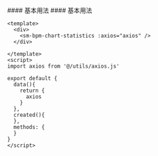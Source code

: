 
<cn>
#### 基本用法
</cn>

<us>
#### 基本用法
</us>

```tpl
<template>
  <div>
    <sm-bpm-chart-statistics :axios="axios" />
  </div>

</template>
<script>
import axios from '@/utils/axios.js'

export default {
  data(){
    return {
      axios
    }
  },
  created(){
  },
  methods: {
  }
}
</script>
```